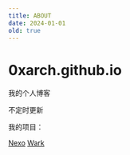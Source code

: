 ```yaml
---
title: ABOUT
date: 2024-01-01
old: true
---
```


# 0xarch.github.io

我的个人博客

不定时更新

我的项目：

[Nexo](//github.com/0xarch/nexo)
[Wark](//github.com/0xarch/Wark)
